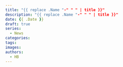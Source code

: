 ```yaml
---
title: "{{ replace .Name "-" " " | title }}"
description: "{{ replace .Name "-" " " | title }}"
date: {{ .Date }}
draft: true
series:
  - News
categories:
tags:
images:
authors:
  - HB
---
```

